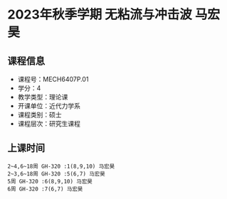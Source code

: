 # 2023年秋季学期 无粘流与冲击波 马宏昊






## 课程信息

- 课程号：MECH6407P.01
- 学分：4
- 教学类型：理论课
- 开课单位：近代力学系
- 课程类别：硕士
- 课程层次：研究生课程

## 上课时间

```
2~4,6~18周 GH-320 :1(8,9,10) 马宏昊
2~3,6~18周 GH-320 :5(6,7) 马宏昊
5周 GH-320 :6(8,9,10) 马宏昊
6周 GH-320 :7(6,7) 马宏昊
```

